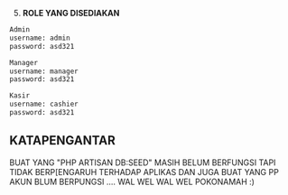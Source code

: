 

5. **ROLE YANG DISEDIAKAN**
```bash
Admin
username: admin
password: asd321 

Manager
username: manager 
password: asd321

Kasir
username: cashier
password: asd321 
```
## KATAPENGANTAR
BUAT YANG "PHP ARTISAN DB:SEED" MASIH BELUM BERFUNGSI TAPI TIDAK BERP[ENGARUH TERHADAP APLIKAS
DAN JUGA BUAT YANG PP AKUN BLUM BERPUNGSI ....
WAL WEL WAL WEL POKONAMAH :)
